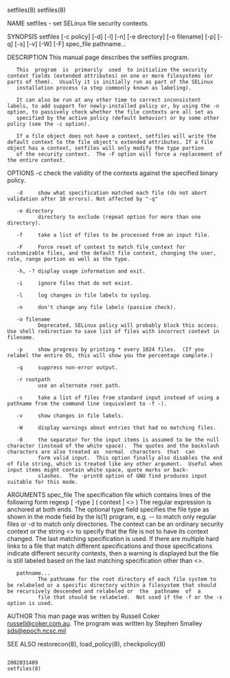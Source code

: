 setfiles(8)                                                                                                                                                                                       setfiles(8)



NAME
       setfiles - set SELinux file security contexts.


SYNOPSIS
       setfiles [-c policy] [-d] [-l] [-n] [-e directory] [-o filename] [-p] [-q] [-s] [-v] [-W] [-F] spec_file pathname...

DESCRIPTION
       This manual page describes the setfiles program.

       This  program  is  primarily  used  to initialize the security context fields (extended attributes) on one or more filesystems (or parts of them).  Usually it is initially run as part of the SELinux
       installation process (a step commonly known as labeling).

       It can also be run at any other time to correct inconsistent labels, to add support for newly-installed policy or, by using the -n option, to passively check whether the file contexts are all set as
       specified by the active policy (default behavior) or by some other policy (see the -c option).

       If a file object does not have a context, setfiles will write the default context to the file object's extended attributes. If a file object has a context, setfiles will only modify the type portion
       of the security context.  The -F option will force a replacement of the entire context.

OPTIONS
       -c     check the validity of the contexts against the specified binary policy.

       -d     show what specification matched each file (do not abort validation after 10 errors). Not affected by "-q"

       -e directory
              directory to exclude (repeat option for more than one directory).

       -f     take a list of files to be processed from an input file.

       -F     Force reset of context to match file_context for customizable files, and the default file context, changing the user, role, range portion as well as the type.

       -h, -? display usage information and exit.

       -i     ignore files that do not exist.

       -l     log changes in file labels to syslog.

       -n     don't change any file labels (passive check).

       -o filename
              Deprecated, SELinux policy will probably block this access.  Use shell redirection to save list of files with incorrect context in filename.

       -p     show progress by printing * every 1024 files.  (If you relabel the entire OS, this will show you the percentage complete.)

       -q     suppress non-error output.

       -r rootpath
              use an alternate root path.

       -s     take a list of files from standard input instead of using a pathname from the command line (equivalent to -f -).

       -v     show changes in file labels.

       -W     display warnings about entries that had no matching files.

       -0     the separator for the input items is assumed to be the null character (instead of the white space).  The quotes and the backslash characters are also treated as  normal  characters  that  can
              form valid input.  This option finally also disables the end of file string, which is treated like any other argument.  Useful when input items might contain white space, quote marks or back‐
              slashes.  The -print0 option of GNU find produces input suitable for this mode.


ARGUMENTS
       spec_file The specification file which contains lines of the following form
       regexp [ -type ] ( context | <<none>> )
       The regular expression is anchored at both ends.  The optional type field specifies the file type as shown in the mode field by the ls(1) program, e.g. -- to match only regular files or -d to  match
       only directories.  The context can be an ordinary security context or the string <<none>> to specify that the file is not to have its context changed.
       The  last matching specification is used. If there are multiple hard links to a file that match different specifications and those specifications indicate different security contexts, then a warning
       is displayed but the file is still labeled based on the last matching specification other than <<none>>.

       pathname...
              The pathname for the root directory of each file system to be relabeled or a specific directory within a filesystem that should be recursively descended and relabeled or  the  pathname  of  a
              file that should be relabeled.  Not used if the -f or the -s option is used.


AUTHOR
       This man page was written by Russell Coker <russell@coker.com.au>.  The program was written by Stephen Smalley <sds@epoch.ncsc.mil>


SEE ALSO
       restorecon(8), load_policy(8), checkpolicy(8)



                                                                                                  2002031409                                                                                      setfiles(8)

